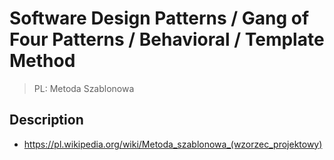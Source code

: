 # Software Design Patterns / Gang of Four Patterns / Behavioral / Template Method

> PL: Metoda Szablonowa

## Description

* <https://pl.wikipedia.org/wiki/Metoda_szablonowa_(wzorzec_projektowy)>
